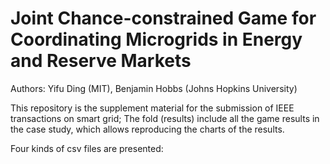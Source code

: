 # Joint Chance-constrained Game for Coordinating Microgrids in Energy and Reserve Markets

Authors: Yifu Ding (MIT), Benjamin Hobbs (Johns Hopkins University)


This repository is the supplement material for the submission of IEEE transactions on smart grid; The fold (results) include all the game results in the case study, which allows reproducing the charts of the results.


Four kinds of csv files are presented:



